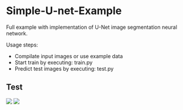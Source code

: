 # Simple-U-net-Example

Full example with implementation of U-Net image segmentation neural network.

Usage steps:
- Compilate input images or use example data
- Start train by executing: train.py
- Predict test images by executing: test.py


## Test
![](https://github.com/mhyhre/Simple-U-net-Example/blob/master/input/test/IMG_20171020_130727.jpg)
![](https://github.com/mhyhre/Simple-U-net-Example/blob/master/input/test/segmentation/IMG_20171020_130727.png)
